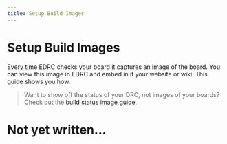 ```yaml
---
title: Setup Build Images
---
```


# Setup Build Images
Every time EDRC checks your board it captures an image of the board. You can view this image in EDRC and embed in it your website or wiki. This guide shows you how.

> Want to show off the status of your DRC, not images of your boards? Check out the [build status image guide](/guides/build-status-image).

# Not yet written...